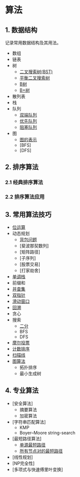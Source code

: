 # 算法

## 1. 数据结构

记录常用数据结构及其用法。

* 数组
* 链表
* 树
  * [二叉搜索树(BST)](./struct/tree/bst.md)
  * [平衡二叉搜索树]()
  * [B树](./struct/tree/btree.md)
  * [B+树]()
* 散列表
* 栈
* 队列
  * [双端队列]()
  * [优先队列]()
  * [阻塞队列]()
* 图
  * [图的表示]()
  * [BFS]
  * [DFS]


## 2. 排序算法
### 2.1 经典排序算法
### 2.2 排序算法应用

## 3. 常用算法技巧

* [位运算](./leetcode/bit.md)
* 动态规划
  * [背包问题](./leetcode/package.md)
  * [斐波那契数列]
  * [矩阵路径]
  * [子序列]
  * [股票交易]
  * [打家劫舍]
* [单调栈](./leetcode/monotonicstack.md)
* 前缀和
* [并查集](./leetcode/unionfind.md)
* [双指针](./leetcode/twopointers.md)
* [滑动窗口](./leetcode/slidingwindow.md)
* [回溯](./leetcode/backtracking.md)
* 贪心
* 搜索
  * [二分](./leetcode/search/binarysearch.md)
  * BFS
  * DFS
* [摩尔投票](./leetcode/boyerMooreMajorityVote.md)
* [计数排序](./leetcode/countingsort.md)
* [扫描线](./leetcode/linesweep.md)
* [图算法]()
  * 拓扑排序
  * 最小生成树

## 4. 专业算法
* [安全算法]
  * 摘要算法
  * 加密算法
* [字符串匹配算法]
  * KMP
  * Boyer–Moore string-search
* [最短路径算法]
  * [单源最短路径](./advance/singlesourceshortestpaths.md)
  * [所有节点对的最短路径]()
* [线性规划]
* [NP完全性]
* [多项式与快速傅里叶变换]

